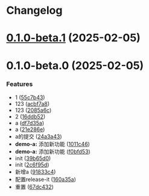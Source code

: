 # Changelog

# [0.1.0-beta.1](https://github.com/leezhian/demo02/compare/kim-demo-a1-v0.1.0-beta.0...${npm.name}-v0.1.0-beta.1) (2025-02-05)

# 0.1.0-beta.0 (2025-02-05)


### Features

* 1 ([55c7b43](https://github.com/leezhian/demo02/commit/55c7b43a692ca44f42eb00b102e9e57186658539))
* 123 ([acbf7a8](https://github.com/leezhian/demo02/commit/acbf7a828133f452c02f233a5fe0a551cfd2c4bd))
* 123 ([2085a6c](https://github.com/leezhian/demo02/commit/2085a6ce2b3a9d30c57b5fb7175de1b0f642bd69))
* 2 ([16ddb52](https://github.com/leezhian/demo02/commit/16ddb52ee25455741a898066acbd4526d972d1f8))
* a ([df7d35a](https://github.com/leezhian/demo02/commit/df7d35ae1f30642128501027b0bcde4d84e42660))
* a ([21e286e](https://github.com/leezhian/demo02/commit/21e286ebcc05b8eeec38d020e2027a4c3f5b621c))
* a的提交 ([24a3a43](https://github.com/leezhian/demo02/commit/24a3a432ef99979fd81b89e8d217b15a12f13d90))
* **demo-a:** 添加新功能 ([1011c46](https://github.com/leezhian/demo02/commit/1011c462df26daa8fe613e2629f1bb1db44736ab))
* **demo-a:** 添加新功能 ([f0bfd53](https://github.com/leezhian/demo02/commit/f0bfd53a645b4cb91daa2f21f133d9d728b1e66b))
* init ([39b65d0](https://github.com/leezhian/demo02/commit/39b65d0bba28fc22c5924e2eafe557259a9be926))
* init ([2c6f95d](https://github.com/leezhian/demo02/commit/2c6f95dcee062cf7b2bbb386713ba46cf3f96658))
* 新增a ([91833c4](https://github.com/leezhian/demo02/commit/91833c4dcda6b20fedb0f6383ac615a08044a179))
* 配置release-it ([160a35a](https://github.com/leezhian/demo02/commit/160a35aa09a4d44ee2d6da0ffda92558a5f3fe5b))
* 重置 ([67dc432](https://github.com/leezhian/demo02/commit/67dc432ad7828cc2150e46ecdfa2626e7fa7f287))
